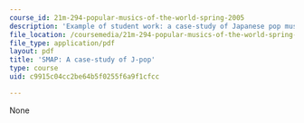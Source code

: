 ```yaml
---
course_id: 21m-294-popular-musics-of-the-world-spring-2005
description: 'Example of student work: a case-study of Japanese pop music.'
file_location: /coursemedia/21m-294-popular-musics-of-the-world-spring-2005/c9915c04cc2be64b5f0255f6a9f1cfcc_jpop.pdf
file_type: application/pdf
layout: pdf
title: 'SMAP: A case-study of J-pop'
type: course
uid: c9915c04cc2be64b5f0255f6a9f1cfcc

---
```

None